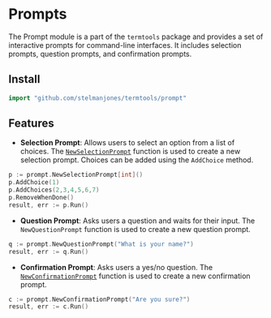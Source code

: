 # Prompts

The Prompt module is a part of the `termtools` package and provides a set of
interactive prompts for command-line interfaces. It includes selection prompts,
question prompts, and confirmation prompts.

## Install
```go
import "github.com/stelmanjones/termtools/prompt"
```

## Features

- **Selection Prompt**: Allows users to select an option from a list of choices.
  The
  [`NewSelectionPrompt`](command:_github.copilot.openSymbolInFile?%5B%22prompt%2Fselection.go%22%2C%22NewSelectionPrompt%22%5D "prompt/selection.go")
  function is used to create a new selection prompt. Choices can be added using
  the `AddChoice` method.

```go
p := prompt.NewSelectionPrompt[int]()
p.AddChoice(1)
p.AddChoices(2,3,4,5,6,7)
p.RemoveWhenDone()
result, err := p.Run()
```

- **Question Prompt**: Asks users a question and waits for their input. The
  `NewQuestionPrompt` function is used to create a new question prompt.

```go
q := prompt.NewQuestionPrompt("What is your name?")
result, err := q.Run()
```

- **Confirmation Prompt**: Asks users a yes/no question. The
  [`NewConfirmationPrompt`](command:_github.copilot.openSymbolInFile?%5B%22prompt%2Fconfirm.go%22%2C%22NewConfirmationPrompt%22%5D "prompt/confirm.go")
  function is used to create a new confirmation prompt.

```go
c := prompt.NewConfirmationPrompt("Are you sure?")
result, err := c.Run()
```

